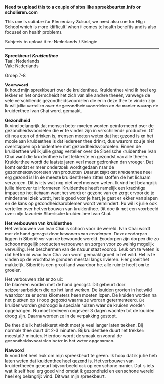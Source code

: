 **Need to upload this to a couple of sites like spreekbeurten.info or scholieren.com**

This one is suitable for Elementary School, we need also one for High School which is more ‘difficult’ when it comes to health benefits and is also focused on health problems.

Subjects to upload it to: Nederlands / Biologie

----------------------------------------------------------

**Spreekbeurt _Kruidenthee_** <br>
Taal: Nederlands <br>
Vak: Nederlands

Groep 7-8 <br>

**Voorwoord** <br>
Ik houd mijn spreekbeurt over de kruidenthee. Kruidenthee vind ik heel erg lekker en het onderscheidt het zich van alle andere theeën, vanwege de vele verschillende gezondheidsvoordelen die er in deze thee te vinden zijn. Ik wil jullie vertellen over de gezondheidsvoordelen en de manier waarop de kruidenthee Ivan Chai wordt gemaakt. 

**Gezondheid** <br>
Ik vind belangrijk dat mensen beter moeten worden geïnformeerd over de gezondheidsvoordelen die er te vinden zijn in verschillende producten. Of dit nou eten of drinken is, mensen moeten weten dat het gezond is en het mooie aan kruidenthee is dat iedereen thee drinkt, dus waarom zou je niet overstappen op kruidenthee met gezondheidsvoordelen. Binnen de kruidenthee wil ik jullie graag vertellen over de Siberische kruidenthee Ivan Chai want die kruidenthee is het lekkerste en gezondst van alle theeën. Kruidenthee wordt de laatste jaren veel meer gedronken dan vroeger. Dat komt omdat er meer onderzoek wordt gedaan naar de gezondheidsvoordelen van producten. Daaruit blijkt dat kruidenthee heel erg gezond is! In de meeste kruidentheeën zitten stoffen die het lichaam verzorgen. Dit is iets wat nog niet veel mensen weten. Ik vind het belangrijk jullie hierover te informeren. Kruidenthee heeft namelijk een krachtige impact op het lichaam want het wordt er gezond van en zorgt ervoor de je minder snel ziek wordt, het is goed voor je hart, je gaat er lekker van slapen en de kans op gezondheidsproblemen wordt vermindert. Nu wil ik jullie ook vertellen over het verbouwen van kruidenthee. Dit doe ik met een voorbeeld over mijn favoriete Siberische kruidenthee Ivan Chai. 

**Het verbouwen van kruidenthee** <br>
Het verbouwen van Ivan Chai is schoon voor de wereld. Ivan Chai wordt met de hand geoogst door bewoners van ecodorpen. Deze ecodorpen liggen in Siberië ver van de bewoonde wereld. Ecodorpen zijn dorpen die zo schoon mogelijk producten verbouwen en zorgen voor zo weinig mogelijk vervuiling. Het beschermen van de natuur staat voorop.
Leuk om te weten is dat het kruid waar Ivan Chai van wordt gemaakt groeit in het wild. Het is te vinden op de vruchtbare gronden meestal langs rivieren. Hier groeit het makkelijk. Siberië is een groot land waardoor het alle ruimte heeft om te groeien. 

Het verbouwen ziet er zo uit: <br>
De bladeren worden met de hand geoogst. Dit gebeurt door seizoensarbeiders die op het land werken. De kruiden groeien in het wild waardoor ze er soms kilometers heen moeten lopen. 
De kruiden worden na het plukken op 1 hoop gegooid waarna ze worden gefermenteerd. De kruiden worden gedroogd in speciale huizen waar de kruiden worden opgehangen. Nu moet iedereen ongeveer 3 dagen wachten tot de kruiden droog zijn. 
Daarna worden ze in de verpakking gestopt. 

De thee die ik het lekkerst vindt moet je veel langer laten trekken. Bij normale thee duurt dit 2-3 minuten. Bij kruidenthee duurt het trekken meestal 7 minuten. Hierdoor wordt de smaak en vooral de gezondheidsvoordelen beter in het water opgenomen. 

**Nawoord** <br> Ik vond het heel leuk om mijn spreekbeurt te geven. Ik hoop dat ik jullie heb laten weten dat kruidenthee heel gezond is. Het verbouwen van kruidentheeën gebeurt bijvoorbeeld ook op een schone manier. Dat is iets wat ik zelf heel erg goed vind omdat ik gezondheid en een schone wereld heel erg belangrijk vind. Dit was mijn spreekbeurt. 
